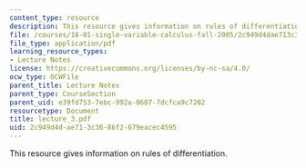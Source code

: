 ```yaml
---
content_type: resource
description: This resource gives information on rules of differentiation.
file: /courses/18-01-single-variable-calculus-fall-2005/2c949d4dae713c3686f2679eacec4595_lecture_3.pdf
file_type: application/pdf
learning_resource_types:
- Lecture Notes
license: https://creativecommons.org/licenses/by-nc-sa/4.0/
ocw_type: OCWFile
parent_title: Lecture Notes
parent_type: CourseSection
parent_uid: e39fd753-7ebc-992a-0607-7dcfca9c7202
resourcetype: Document
title: lecture_3.pdf
uid: 2c949d4d-ae71-3c36-86f2-679eacec4595
---
```

This resource gives information on rules of differentiation.
